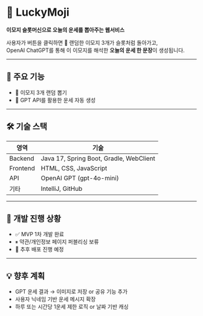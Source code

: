 # 🎰 LuckyMoji

**이모지 슬롯머신으로 오늘의 운세를 뽑아주는 웹서비스**

사용자가 버튼을 클릭하면 🎲 랜덤한 이모지 3개가 슬롯처럼 돌아가고,  
OpenAI ChatGPT를 통해 이 이모지를 해석한 **오늘의 운세 한 문장**이 생성됩니다.

---

## 🚀 주요 기능

- 🎰 이모지 3개 랜덤 뽑기
- 🤖 GPT API를 활용한 운세 자동 생성

---

## 🛠 기술 스택

| 영역 | 기술 |
|------|------|
| Backend | Java 17, Spring Boot, Gradle, WebClient |
| Frontend | HTML, CSS, JavaScript |
| API | OpenAI GPT (gpt-4o-mini) |
| 기타 | IntelliJ, GitHub |

---

## 📌 개발 진행 상황

- ✅ MVP 1차 개발 완료
- ⏸ 약관/개인정보 페이지 퍼블리싱 보류
- 🚧 추후 배포 진행 예정

---

## 💡 향후 계획
- GPT 운세 결과 → 이미지로 저장 or 공유 기능 추가
- 사용자 닉네임 기반 운세 메시지 확장
- 하루 또는 시간당 1운세 제한 로직 or 날짜 기반 캐싱
